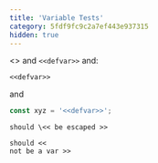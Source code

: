 ```yaml
---
title: 'Variable Tests'
category: 5fdf9fc9c2a7ef443e937315
hidden: true
---
```


<<defvar>> and `<<defvar>>` and:

```
<<defvar>>
```

and

```js
const xyz = '<<defvar>>';
```

```
should \<< be escaped >>

should <<
not be a var >>
```
